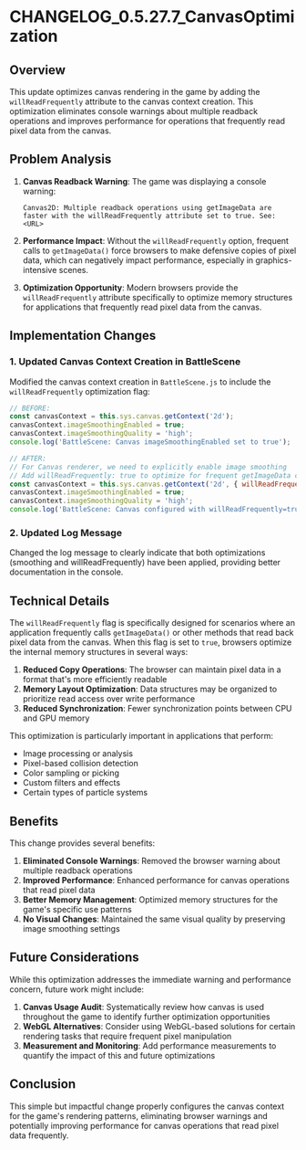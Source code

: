 # CHANGELOG_0.5.27.7_CanvasOptimization

## Overview
This update optimizes canvas rendering in the game by adding the `willReadFrequently` attribute to the canvas context creation. This optimization eliminates console warnings about multiple readback operations and improves performance for operations that frequently read pixel data from the canvas.

## Problem Analysis

1. **Canvas Readback Warning**: The game was displaying a console warning:
   ```
   Canvas2D: Multiple readback operations using getImageData are faster with the willReadFrequently attribute set to true. See: <URL>
   ```

2. **Performance Impact**: Without the `willReadFrequently` option, frequent calls to `getImageData()` force browsers to make defensive copies of pixel data, which can negatively impact performance, especially in graphics-intensive scenes.

3. **Optimization Opportunity**: Modern browsers provide the `willReadFrequently` attribute specifically to optimize memory structures for applications that frequently read pixel data from the canvas.

## Implementation Changes

### 1. Updated Canvas Context Creation in BattleScene

Modified the canvas context creation in `BattleScene.js` to include the `willReadFrequently` optimization flag:

```javascript
// BEFORE:
const canvasContext = this.sys.canvas.getContext('2d');
canvasContext.imageSmoothingEnabled = true;
canvasContext.imageSmoothingQuality = 'high';
console.log('BattleScene: Canvas imageSmoothingEnabled set to true');

// AFTER:
// For Canvas renderer, we need to explicitly enable image smoothing
// Add willReadFrequently: true to optimize for frequent getImageData calls
const canvasContext = this.sys.canvas.getContext('2d', { willReadFrequently: true });
canvasContext.imageSmoothingEnabled = true;
canvasContext.imageSmoothingQuality = 'high';
console.log('BattleScene: Canvas configured with willReadFrequently=true and smoothing enabled');
```

### 2. Updated Log Message

Changed the log message to clearly indicate that both optimizations (smoothing and willReadFrequently) have been applied, providing better documentation in the console.

## Technical Details

The `willReadFrequently` flag is specifically designed for scenarios where an application frequently calls `getImageData()` or other methods that read back pixel data from the canvas. When this flag is set to `true`, browsers optimize the internal memory structures in several ways:

1. **Reduced Copy Operations**: The browser can maintain pixel data in a format that's more efficiently readable
2. **Memory Layout Optimization**: Data structures may be organized to prioritize read access over write performance
3. **Reduced Synchronization**: Fewer synchronization points between CPU and GPU memory

This optimization is particularly important in applications that perform:
- Image processing or analysis
- Pixel-based collision detection
- Color sampling or picking
- Custom filters and effects
- Certain types of particle systems

## Benefits

This change provides several benefits:

1. **Eliminated Console Warnings**: Removed the browser warning about multiple readback operations
2. **Improved Performance**: Enhanced performance for canvas operations that read pixel data
3. **Better Memory Management**: Optimized memory structures for the game's specific use patterns
4. **No Visual Changes**: Maintained the same visual quality by preserving image smoothing settings

## Future Considerations

While this optimization addresses the immediate warning and performance concern, future work might include:

1. **Canvas Usage Audit**: Systematically review how canvas is used throughout the game to identify further optimization opportunities
2. **WebGL Alternatives**: Consider using WebGL-based solutions for certain rendering tasks that require frequent pixel manipulation
3. **Measurement and Monitoring**: Add performance measurements to quantify the impact of this and future optimizations

## Conclusion

This simple but impactful change properly configures the canvas context for the game's rendering patterns, eliminating browser warnings and potentially improving performance for canvas operations that read pixel data frequently.